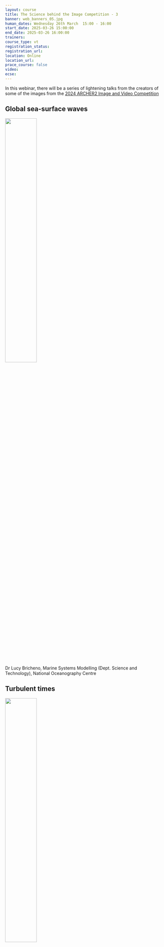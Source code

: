 ```yaml
---
layout: course
title: The Science behind the Image Competition - 3
banner: web_banners_05.jpg
human_dates: Wednesday 26th March  15:00 - 16:00 
start_date: 2025-03-26 15:00:00
end_date: 2025-03-26 16:00:00
trainers: 
course_type: vt
registration_status:
registration_url:
location: Online
location_url:
prace_course: false
video: 
ecse:
---
```



In this webinar, there will be a series of lightening talks from the creators of some of the images from the [2024 ARCHER2 Image and Video Competition](https://www.archer2.ac.uk/about/gallery/2024-image-comp/)


## Global sea-surface waves

<img src="https://live.staticflickr.com/65535/53903749113_6dd150eeee_c_d.jpg" align="center"  width="45%">


Dr Lucy Bricheno, Marine Systems Modelling (Dept. Science and Technology), National Oceanography Centre


## Turbulent times

<img src="https://live.staticflickr.com/65535/54000650767_ee5c36ac0d_c_d.jpg" align="center"  width="45%">

Eric Breard, School of Geoscience, University of Edinburgh

## Molecular dynamics computation of Glycerol monooleate (GMO) molecules gathering around water droplets to form reverse-micelles helping lubrication efficiency

<img src="https://live.staticflickr.com/65535/53999185605_89111d2b46_c_d.jpg" align="center"  width="45%">

Dr Sébastien Lemaire, Rui Apóstolo, EPCC, University of Edinburgh


This online session is open to all. It will use the Blackboard Collaborate platform.

{% if page.ecse.size > 1 %}
<a href="{{ site.baseurl }}/ecse/reports/{{ page.ecse }}">eCSE project {{ page.ecse }}</a>
{% endif %}

<section id="service">



  <div class="row ">	

      <div class="col-xs-6 col-sm-4">
        <a class="ar2_linkbox ar2_linkbox-teal" 
          href="https://eu.bbcollab.com/guest/82729ccdf61e47ee89f715b4cbc298cc ">
          <strong>Join Session</strong><br/>
          Join this online session in your browser
        </a>
      </div>

      <div class="col-xs-6 col-sm-4">
        <a class="ar2_linkbox ar2_linkbox-green" href="courses/"
           href="myevents.ics">
          <strong>Add to Calendar</strong><br/>
          Download ICS file to add this event to your calendar complete with join link
        </a>
      </div>

											
    </div>




<!--

<h2><a name="video">Video</a></h2>

<div>

<iframe title="Video"  width="560" height="315" src="https://www.youtube.com/embed/xxxxx " frameborder="0" allow="accelerometer; autoplay; encrypted-media; gyroscope; picture-in-picture" allowfullscreen></iframe>

</div>


-->

<!--

<section id="service">

    <div class="row ">	



      <div class="col-xs-6 col-sm-4">
        <a class="ar2_linkbox ar2_linkbox-teal" href="  ">
          <strong>Transcript</strong><br/>
          Download a transcript of the video audio
        </a>
      </div>



      <div class="col-xs-6 col-sm-4">
        <a class="ar2_linkbox ar2_linkbox-green" href="courses/"
           href="smartsim.pdf">
          <strong>Holly Judge Slides</strong><br/>
          Download pdf of the presentation
        </a>
      </div>



</section>

-->